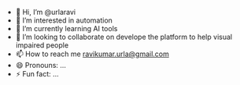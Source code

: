 - 👋 Hi, I’m @urlaravi
- 👀 I’m interested in automation 
- 🌱 I’m currently learning AI tools
- 💞️ I’m looking to collaborate on develope the platform to help visual impaired people
- 📫 How to reach me ravikumar.urla@gmail.com
- 😄 Pronouns: ...
- ⚡ Fun fact: ...

<!---
urlarav/urlarav is a ✨ special ✨ repository because its `README.md` (this file) appears on your GitHub profile.
You can click the Preview link to take a look at your changes.
--->
